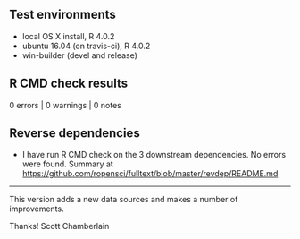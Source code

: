 ## Test environments

* local OS X install, R 4.0.2
* ubuntu 16.04 (on travis-ci), R 4.0.2
* win-builder (devel and release)

## R CMD check results

0 errors | 0 warnings | 0 notes

## Reverse dependencies

* I have run R CMD check on the 3 downstream dependencies. No errors were found. Summary at <https://github.com/ropensci/fulltext/blob/master/revdep/README.md>

--------

This version adds a new data sources and makes a number of improvements. 

Thanks! 
Scott Chamberlain
